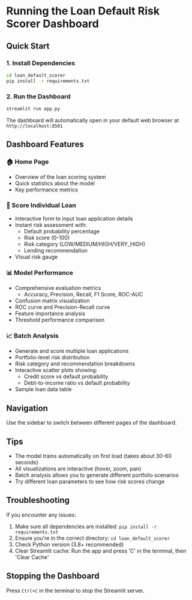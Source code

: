 # Running the Loan Default Risk Scorer Dashboard

## Quick Start

### 1. Install Dependencies

```bash
cd loan_default_scorer
pip install -r requirements.txt
```

### 2. Run the Dashboard

```bash
streamlit run app.py
```

The dashboard will automatically open in your default web browser at `http://localhost:8501`

## Dashboard Features

### 🏠 Home Page
- Overview of the loan scoring system
- Quick statistics about the model
- Key performance metrics

### 🎯 Score Individual Loan
- Interactive form to input loan application details
- Instant risk assessment with:
  - Default probability percentage
  - Risk score (0-100)
  - Risk category (LOW/MEDIUM/HIGH/VERY_HIGH)
  - Lending recommendation
- Visual risk gauge

### 📊 Model Performance
- Comprehensive evaluation metrics
  - Accuracy, Precision, Recall, F1 Score, ROC-AUC
- Confusion matrix visualization
- ROC curve and Precision-Recall curve
- Feature importance analysis
- Threshold performance comparison

### 📈 Batch Analysis
- Generate and score multiple loan applications
- Portfolio-level risk distribution
- Risk category and recommendation breakdowns
- Interactive scatter plots showing:
  - Credit score vs default probability
  - Debt-to-income ratio vs default probability
- Sample loan data table

## Navigation

Use the sidebar to switch between different pages of the dashboard.

## Tips

- The model trains automatically on first load (takes about 30-60 seconds)
- All visualizations are interactive (hover, zoom, pan)
- Batch analysis allows you to generate different portfolio scenarios
- Try different loan parameters to see how risk scores change

## Troubleshooting

If you encounter any issues:

1. Make sure all dependencies are installed: `pip install -r requirements.txt`
2. Ensure you're in the correct directory: `cd loan_default_scorer`
3. Check Python version (3.8+ recommended)
4. Clear Streamlit cache: Run the app and press 'C' in the terminal, then 'Clear Cache'

## Stopping the Dashboard

Press `Ctrl+C` in the terminal to stop the Streamlit server.

